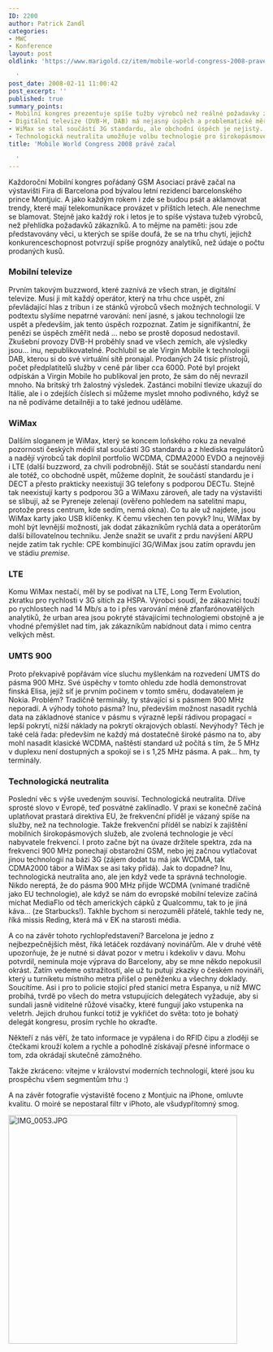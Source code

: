 ```yaml
---
ID: 2200
author: Patrick Zandl
categories:
- MWC
- Konference
layout: post
oldlink: 'https://www.marigold.cz/item/mobile-world-congress-2008-prave-zacal

  '
post_date: 2008-02-11 11:00:42
post_excerpt: ''
published: true
summary_points:
- Mobilní kongres prezentuje spíše tužby výrobců než reálné požadavky zákazníků.
- Digitální televize (DVB-H, DAB) má nejasný úspěch a problematické měření návratnosti.
- WiMax se stal součástí 3G standardu, ale obchodní úspěch je nejistý.
- Technologická neutralita umožňuje volbu technologie pro širokopásmové služby.
title: 'Mobile World Congress 2008 právě začal

  '
---
```


Každoroční Mobilní kongres pořádaný GSM Asociací právě začal na výstavišti Fira di Barcelona pod bývalou letní rezidencí barcelonského prince Montjuic. A jako každým rokem i zde se budou psát a aklamovat trendy, které mají telekomunikace provázet v příštích letech. Ale nenechme se blamovat. Stejně jako každý rok i letos je to spíše výstava tužeb výrobců, než přehlídka požadavků zákazníků. A to mějme na paměti: jsou zde představovány věci, u kterých se spíše doufá, že se na trhu chytí, jejichž konkurenceschopnost potvrzují spíše prognózy analytiků, než údaje o počtu prodaných kusů. 

<!--more-->

<h3>Mobilní televize</h3>
Prvním takovým buzzword, které zaznívá ze všech stran, je digitální televize. Musí ji mít každý operátor, který na trhu chce uspět, zní převládající hlas z tribun i ze stánků výrobců všech možných technologií. V podtextu slyšíme nepatrné varování: není jasné, s jakou technologií lze uspět a především, jak tento úspěch rozpoznat. Zatím je signifikantní, že penězi se úspěch změřit nedá ... nebo se prostě doposud nedostavil. Zkušební provozy DVB-H proběhly snad ve všech zemích, ale výsledky jsou... inu, nepublikovatelné. Pochlubil se ale Virgin Mobile k technologii DAB, kterou si do své virtuální sítě pronajal. Prodaných 24 tisíc přístrojů, počet předplatitelů služby  v ceně pár liber cca 6000. Poté byl projekt odpískán a Virgin Mobile ho publikoval jen proto, že sám do něj nevrazil mnoho. Na britský trh žalostný výsledek. Zastánci mobilní tlevize ukazují do Itálie, ale i o zdejších číslech si můžeme myslet mnoho podivného, když se na ně podíváme detailněji a to také jednou uděláme. 

<h3>WiMax</h3>

Dalším sloganem je WiMax, který se koncem loňského roku za nevalné pozornosti českých médií stal součástí 3G standardu a z hlediska regulátorů a nadějí výrobců tak doplnil portfolio WCDMA, CDMA2000 EVDO a nejnověji i LTE (další buzzword, za chvíli podrobněji). Stát se součástí standardu není ale totéž, co obchodně uspět, můžeme doplnit, že součástí standardu je i DECT a přesto prakticky neexistují 3G telefony s podporou DECTu. Stejně tak neexistují karty s podporou 3G a WiMaxu zároveň, ale tady na výstavišti se slibují, až se Pyreneje zelenají (ověřeno pohledem na satelitní mapu, protože press centrum, kde sedím, nemá okna). Co tu ale už najdete, jsou WiMax karty jako USB klíčenky. K čemu všechen ten povyk? Inu, WiMax by mohl být levnější možností, jak dodat zákazníkům rychlá data a operátorům další billovatelnou techniku. Jenže snažit se uvařit z prdu navýšení ARPU nejde zatím tak rychle: CPE kombinující 3G/WiMax jsou zatím opravdu jen ve stádiu <em>premise</em>. 

<h3>LTE</h3>

Komu WiMax nestačí, měl by se podívat na LTE, Long Term Evolution, zkratku pro rychlosti v 3G sítích za HSPA. Výrobci soudí, že zákazníci touží po rychlostech nad 14 Mb/s a to i přes varování méně zfanfarónovatělých analytiků, že urban area jsou pokryté stávajícími technologiemi obstojně a je vhodné přemýšlet nad tím, jak zákazníkům nabídnout data i mimo centra velkých měst. 

<h3>UMTS 900</h3>

Proto překvapivě popřávám více sluchu myšlenkám na rozvedení UMTS do pásma 900 MHz. Své úspěchy v tomto ohledu zde hodlá demonstrovat finská Elisa, jejíž síť je prvním počinem v tomto směru, dodavatelem je Nokia. Problém? Tradičně terminály, ty stávající si s pásmem 900 MHz neporadí. A výhody tohoto pásma? Inu, především možnost nasadit rychlá data na základnové stanice v pásmu s výrazně lepší rádivou propagací = lepší pokrytí, nižší náklady na pokrytí okrajových oblastí. Nevýhody? Těch je také celá řada: především ne každý má dostatečně široké pásmo na to, aby mohl nasadit klasické WCDMA, naštěstí standard už počítá s tím, že 5 MHz v duplexu není dostupných a spokojí se i s 1,25 MHz pásma. A pak... hm, ty terminály. 

<h3>Technologická neutralita</h3>

Poslední věc s výše uvedeným souvisí. Technologická neutralita. Dříve sprosté slovo v Evropě, teď posvátné zaklínadlo. V praxi se konečně začíná uplatňovat prastará direktiva EU, že frekvenční příděl je vázaný spíše na služby, než na technologie. Takže frekvenční příděl se nabízí k zajištění mobilních širokopásmových služeb, ale zvolená technologie je věcí nabyvatele frekvencí. I proto začne být na úvaze držitele spektra, zda na frekvenci 900 MHz ponechají obstarožní GSM, nebo jej začnou vytlačovat jinou technologií na bázi 3G (zájem dodat tu má jak WCDMA, tak CDMA2000 tábor a WiMax se asi taky přidá). Jak to dopadne? Inu, technologická neutralita ano, ale jen když vede ta správná technologie. Nikdo nereptá, že do pásma 900 MHz přijde WCDMA (vnímané tradičně jako EU technologie), ale když se nám do evropské mobilní televize začíná míchat MediaFlo od těch amerických cápků z Qualcommu, tak to je jiná káva... (ze Starbucks!). Takhle bychom si nerozuměli přátelé, takhle tedy ne, říká missis Reding, která má v EK na starosti média. 

A co na závěr tohoto rychlopředstavení? Barcelona je jedno z nejbezpečnějších měst, říká letáček rozdávaný novinářům. Ale v druhé větě upozorňuje, že je nutné si dávat pozor v metru i kdekoliv v davu. Mohu potvrdil, neminula moje výprava do Barcelony, aby se mne někdo nepokusil okrást. Zatím vedeme ostražitostí, ale už tu putují zkazky o českém novináři, který u turniketu místního metra přišel o peněženku a všechny doklady. Soucítíme. Asi i pro to policie stojící před stanicí metra Espanya, u níž MWC probíhá, tvrdě po všech do metra vstupujících delegátech vyžaduje, aby si sundali jasně viditelné růžové visačky, které fungují jako vstupenka na veletrh. Jejich druhou funkcí totiž je vykřičet do světa: toto je bohatý delegát kongresu, prosím rychle ho okraďte. 

Někteří z nás věří, že tato informace je vypálena i do RFID čipu a zloději se čtečkami krouží kolem a rychle a pohodlně získávají přesné informace o tom, zda okrádají skutečně zámožného. 

Takže zkráceno: vítejme v království moderních technologií, které jsou ku prospěchu všem segmentům trhu :)

A na závěr fotografie výstaviště foceno z Montjuic na iPhone, omluvte kvalitu. O moiré se nepostaral filtr v iPhoto, ale všudypřítomný smog. 


<a href="http://www.marigold.cz/wp-content/uploads//IMG_0053.JPG"><img src="http://www.marigold.cz/wp-content/uploads//IMG_0053.JPG" alt="IMG_0053.JPG" width="450"  /></a>